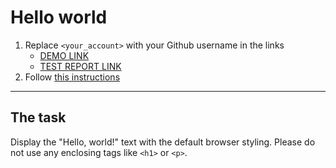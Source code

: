 # Hello world
1. Replace `<your_account>` with your Github username in the links
    - [DEMO LINK](https://Andrii256.github.io/layout_hello-world/) <br>
    - [TEST REPORT LINK](https://Andrii256.github.io/layout_hello-world/report/html_report/)
2. Follow [this instructions](https://mate-academy.github.io/layout_task-guideline/)
___

## The task 
Display the "Hello, world!" text with the default browser styling. Please do not 
use any enclosing tags like `<h1>` or `<p>`.
